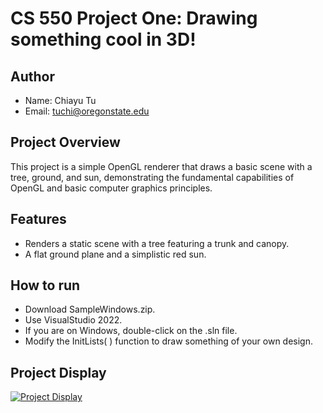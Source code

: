 # CS 550 Project One: Drawing something cool in 3D!

## Author
- Name: Chiayu Tu
- Email: tuchi@oregonstate.edu

## Project Overview

This project is a simple OpenGL renderer that draws a basic scene with a tree, ground, and sun, demonstrating the fundamental capabilities of OpenGL and basic computer graphics principles.

## Features
- Renders a static scene with a tree featuring a trunk and canopy.
- A flat ground plane and a simplistic red sun.

## How to run
- Download SampleWindows.zip.
- Use VisualStudio 2022.
- If you are on Windows, double-click on the .sln file.
- Modify the InitLists( ) function to draw something of your own design.

## Project Display
[![Project Display](http://img.youtube.com/vi/s04dvt7kroc/0.jpg)](http://www.youtube.com/watch?v=s04dvt7kroc "项目展示")

